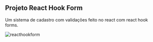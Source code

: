 ## Projeto React Hook Form
Um sistema de cadastro com validações feito no react com react hook forms.


![reacthookform](https://user-images.githubusercontent.com/93022107/174739359-e6c7e1d1-5786-49bb-86b5-0bf201b3d906.gif)
